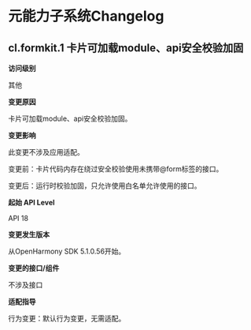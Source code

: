 # 元能力子系统Changelog

## cl.formkit.1 卡片可加载module、api安全校验加固

**访问级别**

其他

**变更原因**

卡片可加载module、api安全校验加固。

**变更影响**

此变更不涉及应用适配。


变更前：卡片代码内存在绕过安全校验使用未携带@form标签的接口。


变更后：运行时校验加固，只允许使用白名单允许使用的接口。

**起始 API Level**

API 18

**变更发生版本**

从OpenHarmony SDK 5.1.0.56开始。

**变更的接口/组件**

不涉及接口

**适配指导**

行为变更：默认行为变更，无需适配。